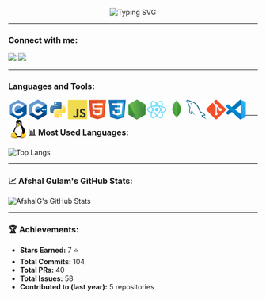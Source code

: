 <p align="center">
  <img src="https://readme-typing-svg.demolab.com?font=Fira+Code&weight=500&size=28&duration=4000&pause=1000&color=FF5733&center=true&vCenter=true&width=450&lines=Hi+%F0%9F%91%8B%2C+I'm+Afshal+Gulam!;I'm+a+Year+1+Computer+Engineering+Student;at+NUS!+%F0%9F%8C%8F" alt="Typing SVG" />
</p>

---

### Connect with me:
[<img src="https://img.icons8.com/color/48/000000/linkedin.png"/>](https://linkedin.com/in/afshal-g) 
[<img src="https://img.icons8.com/fluency/48/000000/instagram-new.png"/>](https://instagram.com/af.shal)

---

### Languages and Tools:
<img align="left" alt="C" width="40px" src="https://raw.githubusercontent.com/devicons/devicon/master/icons/c/c-original.svg"/>
<img align="left" alt="C++" width="40px" src="https://raw.githubusercontent.com/devicons/devicon/master/icons/cplusplus/cplusplus-original.svg"/>
<img align="left" alt="Python" width="40px" src="https://raw.githubusercontent.com/devicons/devicon/master/icons/python/python-original.svg"/>
<img align="left" alt="JavaScript" width="40px" src="https://raw.githubusercontent.com/devicons/devicon/master/icons/javascript/javascript-original.svg"/>
<img align="left" alt="HTML" width="40px" src="https://raw.githubusercontent.com/devicons/devicon/master/icons/html5/html5-original.svg"/>
<img align="left" alt="CSS" width="40px" src="https://raw.githubusercontent.com/devicons/devicon/master/icons/css3/css3-original.svg"/>
<img align="left" alt="Node.js" width="40px" src="https://raw.githubusercontent.com/devicons/devicon/master/icons/nodejs/nodejs-original.svg"/>
<img align="left" alt="React" width="40px" src="https://raw.githubusercontent.com/devicons/devicon/master/icons/react/react-original.svg"/>
<img align="left" alt="MongoDB" width="40px" src="https://raw.githubusercontent.com/devicons/devicon/master/icons/mongodb/mongodb-original.svg"/>
<img align="left" alt="MySQL" width="40px" src="https://raw.githubusercontent.com/devicons/devicon/master/icons/mysql/mysql-original.svg"/>
<img align="left" alt="Git" width="40px" src="https://raw.githubusercontent.com/devicons/devicon/master/icons/git/git-original.svg"/>
<img align="left" alt="VS Code" width="40px" src="https://raw.githubusercontent.com/devicons/devicon/master/icons/vscode/vscode-original.svg"/>
<img align="left" alt="Linux" width="40px" src="https://raw.githubusercontent.com/devicons/devicon/master/icons/linux/linux-original.svg"/>
<br/>

---

### 📊 Most Used Languages:
![Top Langs](https://github-readme-stats.vercel.app/api/top-langs/?username=AfshalG&layout=compact&langs_count=10&theme=radical)

---

### 📈 Afshal Gulam's GitHub Stats:
![AfshalG's GitHub Stats](https://github-readme-stats.vercel.app/api?username=AfshalG&show_icons=true&theme=radical)

---

### 🏆 Achievements:
- **Stars Earned:** 7 ⭐
- **Total Commits:** 104 
- **Total PRs:** 40 
- **Total Issues:** 58 
- **Contributed to (last year):** 5 repositories


